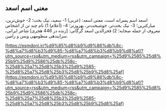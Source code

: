 ## معنی اسم اسعد


اسعد اسم پسرانه است، معنی اسعد: (عربی) 1- سعید، نیک بخت؛ 2- خوش‌ترین، مبارکترین؛ 3- نیک بخت‌تر، خوشبخت‌تر، بهروزتر؛ 4- (اَعلام) 1) نام چند تن از اشخاص معروف از جمله صحابه؛ 2) فخرالدین اسعد گرگانی: [زنده در 446 هجری] شاعر ایرانی، سرایندهی منظومهی ویس و رامین.

[https://esmdoni.ir/%d9%85%d8%b9%d9%86%db%8c-%d8%a7%d8%b3%d9%85-%d8%a7%d8%b3%d8%b9%d8%af/?utm_source=rss&utm_medium=rss&utm_campaign=%25d9%2585%25d8%25b9%25d9%2586%25db%258c-%25d8%25a7%25d8%25b3%25d9%2585-%25d8%25a7%25d8%25b3%25d8%25b9%25d8%25af](https://esmdoni.ir/%d9%85%d8%b9%d9%86%db%8c-%d8%a7%d8%b3%d9%85-%d8%a7%d8%b3%d8%b9%d8%af/?utm_source=rss&utm_medium=rss&utm_campaign=%25d9%2585%25d8%25b9%25d9%2586%25db%258c-%25d8%25a7%25d8%25b3%25d9%2585-%25d8%25a7%25d8%25b3%25d8%25b9%25d8%25af) 